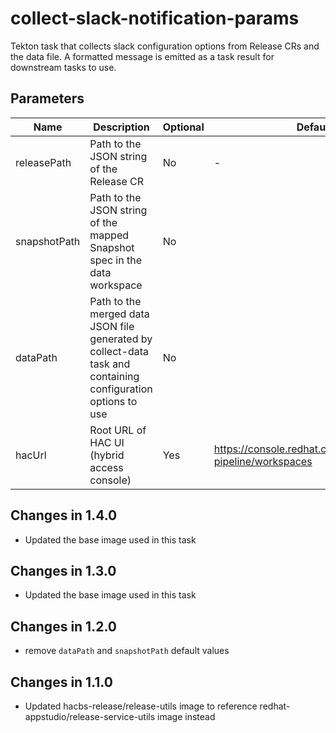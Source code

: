 # collect-slack-notification-params

Tekton task that collects slack configuration options from Release CRs and the data file. A formatted message is emitted
as a task result for downstream tasks to use.

## Parameters

| Name                 | Description                                                                                                  | Optional | Default value                                                      |
|----------------------|--------------------------------------------------------------------------------------------------------------|----------|--------------------------------------------------------------------|
| releasePath          | Path to the JSON string of the Release CR                                                                    | No       | -                                                                  |
| snapshotPath         | Path to the JSON string of the mapped Snapshot spec in the data workspace                                    | No       |                                                                    |
| dataPath             | Path to the merged data JSON file generated by collect-data task and containing configuration options to use | No       |                                                                    |
| hacUrl               | Root URL of HAC UI (hybrid access console)                                                                   | Yes      | https://console.redhat.com/preview/application-pipeline/workspaces | 

## Changes in 1.4.0
* Updated the base image used in this task

## Changes in 1.3.0
* Updated the base image used in this task

## Changes in 1.2.0
* remove `dataPath` and `snapshotPath` default values

## Changes in 1.1.0
* Updated hacbs-release/release-utils image to reference redhat-appstudio/release-service-utils image instead
